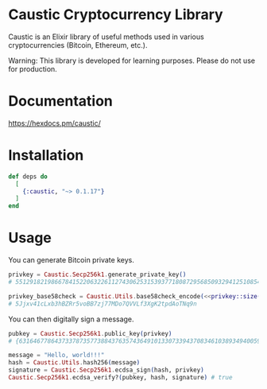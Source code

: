 # Caustic Cryptocurrency Library

Caustic is an Elixir library of useful methods used in various cryptocurrencies
(Bitcoin, Ethereum, etc.).

Warning: This library is developed for learning purposes. Please do not
use for production.

# Documentation

https://hexdocs.pm/caustic/

# Installation

```elixir
def deps do
  [
    {:caustic, "~> 0.1.17"}
  ]
end
```

# Usage

You can generate Bitcoin private keys.

```elixir
privkey = Caustic.Secp256k1.generate_private_key()
# 55129182198667841522063226112743062531539377180872956850932941251085402073984

privkey_base58check = Caustic.Utils.base58check_encode(<<privkey::size(256)>>, :private_key_wif, convert_from_hex: false)
# 5Jjxv41cLxb3hBZRr5voBB7zj77MDo7QVVLf3XgK2tpdAoTNq9n
```

You can then digitally sign a message.

```elixir
pubkey = Caustic.Secp256k1.public_key(privkey)
# {6316467786437337873577388437635743649101330733943708346103893494005928771381, 36516277665018688612645564779200795235396005730419130160033716279021320193545}

message = "Hello, world!!!"
hash = Caustic.Utils.hash256(message)
signature = Caustic.Secp256k1.ecdsa_sign(hash, privkey)
Caustic.Secp256k1.ecdsa_verify?(pubkey, hash, signature) # true
```
